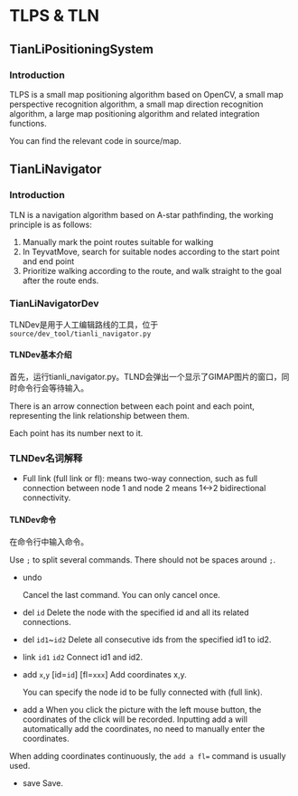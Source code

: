 # TLPS & TLN

## TianLiPositioningSystem

### Introduction

TLPS is a small map positioning algorithm based on OpenCV, a small map perspective recognition algorithm, a small map direction recognition algorithm, a large map positioning algorithm and related integration functions.

You can find the relevant code in source/map.

## TianLiNavigator

### Introduction

TLN is a navigation algorithm based on A-star pathfinding, the working principle is as follows:

1. Manually mark the point routes suitable for walking
2. In TeyvatMove, search for suitable nodes according to the start point and end point
3. Prioritize walking according to the route, and walk straight to the goal after the route ends.

### TianLiNavigatorDev

TLNDev是用于人工编辑路线的工具，位于 `source/dev_tool/tianli_navigator.py`

#### TLNDev基本介绍

首先，运行tianli_navigator.py。TLND会弹出一个显示了GIMAP图片的窗口，同时命令行会等待输入。

There is an arrow connection between each point and each point, representing the link relationship between them.

Each point has its number next to it.

### TLNDev名词解释

- Full link (full link or fl): means two-way connection, such as full connection between node 1 and node 2 means 1\<->2 bidirectional connectivity.

#### TLNDev命令

在命令行中输入命令。

Use `;` to split several commands. There should not be spaces around `;`.

- undo

  Cancel the last command. You can only cancel once.

- del `id`
  Delete the node with the specified id and all its related connections.

- del `id1`~`id2`
  Delete all consecutive ids from the specified id1 to id2.

- link `id1` `id2`
  Connect id1 and id2.

- add `x`,`y` \[id=`id`\] \[fl=`xxx`\]
  Add coordinates x,y.

  You can specify the node id to be fully connected with (full link).

- add a
  When you click the picture with the left mouse button, the coordinates of the click will be recorded. Inputting add a will automatically add the coordinates, no need to manually enter the coordinates.

When adding coordinates continuously, the `add a fl=` command is usually used.

- save
  Save.

